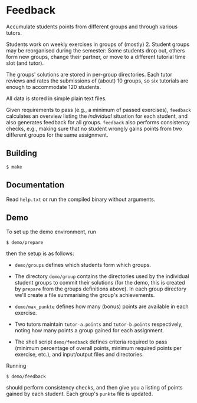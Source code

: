 
Feedback
========

Accumulate students points from different groups and through various
tutors.

Students work on weekly exercises in groups of (mostly) 2.  Student
groups may be reorganised during the semester: Some students drop out,
others form new groups, change their partner, or move to a different
tutorial time slot (and tutor).

The groups' solutions are stored in per-group directories.  Each tutor
reviews and rates the submissions of (about) 10 groups, so six
tutorials are enough to accommodate 120 students.

All data is stored in simple plain text files.

Given requirements to pass (e.g., a minimum of passed exercises),
`feedback` calculates an overview listing the *individual* situation
for each student, and also generates feedback for all groups.
`feedback` also performs consistency checks, e.g., making sure that no
student wrongly gains points from two different groups for the same
assignment.



Building
--------

    $ make


Documentation
-------------

Read `help.txt` or run the compiled binary without arguments.


Demo
----

To set up the demo environment, run

    $ demo/prepare

then the setup is as follows:

  * `demo/groups` defines which students form which groups.

  * The directory `demo/group` contains the directories used by the
    individual student groups to commit their solutions (for the demo,
    this is created by `prepare` from the groups definitions above).
    In each group directory we'll create a file summarising the
    group's achievements.

  * `demo/max_punkte` defines how many (bonus) points are available in
    each exercise.

  * Two tutors maintain `tutor-a.points` and `tutor-b.points`
    respectively, noting how many points a group gained for each
    assignment.

  * The shell script `demo/feedback` defines criteria required to pass
    (minimum percentage of overall points, minimum required points per
    exercise, etc.), and input/output files and directories.

Running

    $ demo/feedback

should perform consistency checks, and then give you a listing of
points gained by each student.  Each group's `punkte` file is updated.
